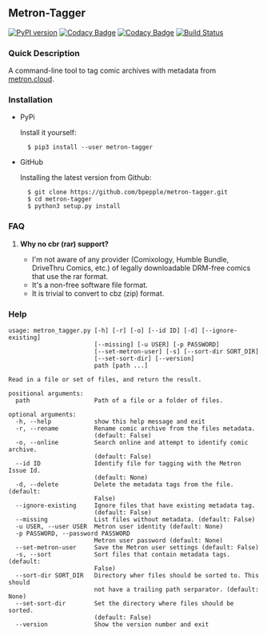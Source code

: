 ## Metron-Tagger

[![PyPI version](https://badge.fury.io/py/metron-tagger.svg)](https://badge.fury.io/py/metron-tagger)
[![Codacy Badge](https://api.codacy.com/project/badge/Grade/e2b6caca439a4684a96b01844ced5207)](https://app.codacy.com/app/bpepple/metron-tagger?utm_source=github.com&utm_medium=referral&utm_content=bpepple/metron-tagger&utm_campaign=Badge_Grade_Dashboard)
[![Codacy Badge](https://api.codacy.com/project/badge/Coverage/eed1b6534cbf46ee9184dfe26e994d46)](https://www.codacy.com/app/bpepple/metron-tagger?utm_source=github.com&amp;utm_medium=referral&amp;utm_content=bpepple/metron-tagger&amp;utm_campaign=Badge_Coverage)
[![Build Status](https://travis-ci.org/bpepple/metron-tagger.svg?branch=master)](https://travis-ci.org/bpepple/metron-tagger)

### Quick Description

A command-line tool to tag comic archives with metadata from [metron.cloud](https://metron.cloud).

### Installation

- PyPi

  Install it yourself:

  ```
    $ pip3 install --user metron-tagger
  ```
    
- GitHub

  Installing the latest version from Github:
  ```
    $ git clone https://github.com/bpepple/metron-tagger.git
    $ cd metron-tagger
    $ python3 setup.py install
  ```


### FAQ

1. **Why no cbr (rar) support?**

   * I'm not aware of any provider (Comixology, Humble Bundle, DriveThru Comics, etc.) of legally downloadable DRM-free comics that use the rar format.
   * It's a non-free software file format.
   * It is trivial to convert to cbz (zip) format.
   
### Help

```
usage: metron_tagger.py [-h] [-r] [-o] [--id ID] [-d] [--ignore-existing]
                        [--missing] [-u USER] [-p PASSWORD]
                        [--set-metron-user] [-s] [--sort-dir SORT_DIR]
                        [--set-sort-dir] [--version]
                        path [path ...]

Read in a file or set of files, and return the result.

positional arguments:
  path                  Path of a file or a folder of files.

optional arguments:
  -h, --help            show this help message and exit
  -r, --rename          Rename comic archive from the files metadata.
                        (default: False)
  -o, --online          Search online and attempt to identify comic archive.
                        (default: False)
  --id ID               Identify file for tagging with the Metron Issue Id.
                        (default: None)
  -d, --delete          Delete the metadata tags from the file. (default:
                        False)
  --ignore-existing     Ignore files that have existing metadata tag.
                        (default: False)
  --missing             List files without metadata. (default: False)
  -u USER, --user USER  Metron user identity (default: None)
  -p PASSWORD, --password PASSWORD
                        Metron user password (default: None)
  --set-metron-user     Save the Metron user settings (default: False)
  -s, --sort            Sort files that contain metadata tags. (default:
                        False)
  --sort-dir SORT_DIR   Directory wher files should be sorted to. This should
                        not have a trailing path serparator. (default: None)
  --set-sort-dir        Set the directory where files should be sorted.
                        (default: False)
  --version             Show the version number and exit
```
